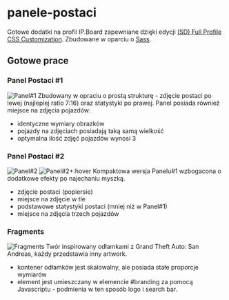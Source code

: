 # panele-postaci
Gotowe dodatki na profil IP.Board zapewniane dzięki edycji [(SD) Full Profile CSS Customization](https://www.ipsbeyond.pl/topic/7870-hooki-i-pluginy-sd-full-profile-css-customization/). Zbudowane w oparciu o [Sass](http://sass-lang.com/).

## Gotowe prace
### Panel Postaci \#1
![Panel#1](http://i.imgur.com/F8v9XEk.png)
Zbudowany w opraciu o prostą strukturę - zdjęcie postaci po lewej (najlepiej ratio 7:16) oraz statystyki po prawej. Panel posiada również miejsce na zdjęcia pojazdów:
* identyczne wymiary obrazków
* pojazdy na zdjęciach posiadają taką samą wielkość
* optymalna ilość zdjęć pojazdów wynosi 3

### Panel Postaci \#2
![Panel#2](http://i.imgur.com/exoBzhb.png)
![Panel#2+:hover](http://i.imgur.com/o0gdFWv.png)
Kompaktowa wersja Panelu#1 wzbogacona o dodatkowe efekty po najechaniu myszką.
* zdjęcie postaci (popiersie)
* miejsce na zdjęcie w tle
* podstawowe statystyki postaci (mniej niż w Panel#1)
* miejsce na zdjęcia trzech pojazdów

### Fragments
![Fragments](http://i.imgur.com/PCQYnCs.png)
Twór inspirowany odłamkami z Grand Theft Auto: San Andreas, każdy przedstawia inny artwork.
* kontener odłamków jest skalowalny, ale posiada stałe proporcje wymiarów
* element jest umieszczany w elemencie \#branding za pomocą Javascriptu - podmienia w ten sposób logo i search bar.
